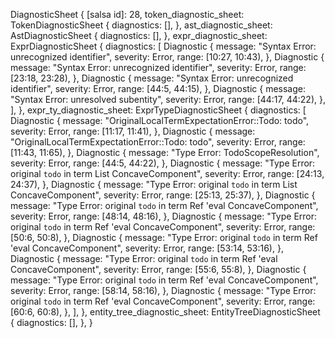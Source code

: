 DiagnosticSheet {
    [salsa id]: 28,
    token_diagnostic_sheet: TokenDiagnosticSheet {
        diagnostics: [],
    },
    ast_diagnostic_sheet: AstDiagnosticSheet {
        diagnostics: [],
    },
    expr_diagnostic_sheet: ExprDiagnosticSheet {
        diagnostics: [
            Diagnostic {
                message: "Syntax Error: unrecognized identifier",
                severity: Error,
                range: [10:27, 10:43),
            },
            Diagnostic {
                message: "Syntax Error: unrecognized identifier",
                severity: Error,
                range: [23:18, 23:28),
            },
            Diagnostic {
                message: "Syntax Error: unrecognized identifier",
                severity: Error,
                range: [44:5, 44:15),
            },
            Diagnostic {
                message: "Syntax Error: unresolved subentity",
                severity: Error,
                range: [44:17, 44:22),
            },
        ],
    },
    expr_ty_diagnostic_sheet: ExprTypeDiagnosticSheet {
        diagnostics: [
            Diagnostic {
                message: "OriginalLocalTermExpectationError::Todo: todo",
                severity: Error,
                range: [11:17, 11:41),
            },
            Diagnostic {
                message: "OriginalLocalTermExpectationError::Todo: todo",
                severity: Error,
                range: [11:43, 11:65),
            },
            Diagnostic {
                message: "Type Error: TodoScopeResolution",
                severity: Error,
                range: [44:5, 44:22),
            },
            Diagnostic {
                message: "Type Error: original `todo` in term List ConcaveComponent",
                severity: Error,
                range: [24:13, 24:37),
            },
            Diagnostic {
                message: "Type Error: original `todo` in term List ConcaveComponent",
                severity: Error,
                range: [25:13, 25:37),
            },
            Diagnostic {
                message: "Type Error: original `todo` in term Ref 'eval ConcaveComponent",
                severity: Error,
                range: [48:14, 48:16),
            },
            Diagnostic {
                message: "Type Error: original `todo` in term Ref 'eval ConcaveComponent",
                severity: Error,
                range: [50:6, 50:8),
            },
            Diagnostic {
                message: "Type Error: original `todo` in term Ref 'eval ConcaveComponent",
                severity: Error,
                range: [53:14, 53:16),
            },
            Diagnostic {
                message: "Type Error: original `todo` in term Ref 'eval ConcaveComponent",
                severity: Error,
                range: [55:6, 55:8),
            },
            Diagnostic {
                message: "Type Error: original `todo` in term Ref 'eval ConcaveComponent",
                severity: Error,
                range: [58:14, 58:16),
            },
            Diagnostic {
                message: "Type Error: original `todo` in term Ref 'eval ConcaveComponent",
                severity: Error,
                range: [60:6, 60:8),
            },
        ],
    },
    entity_tree_diagnostic_sheet: EntityTreeDiagnosticSheet {
        diagnostics: [],
    },
}